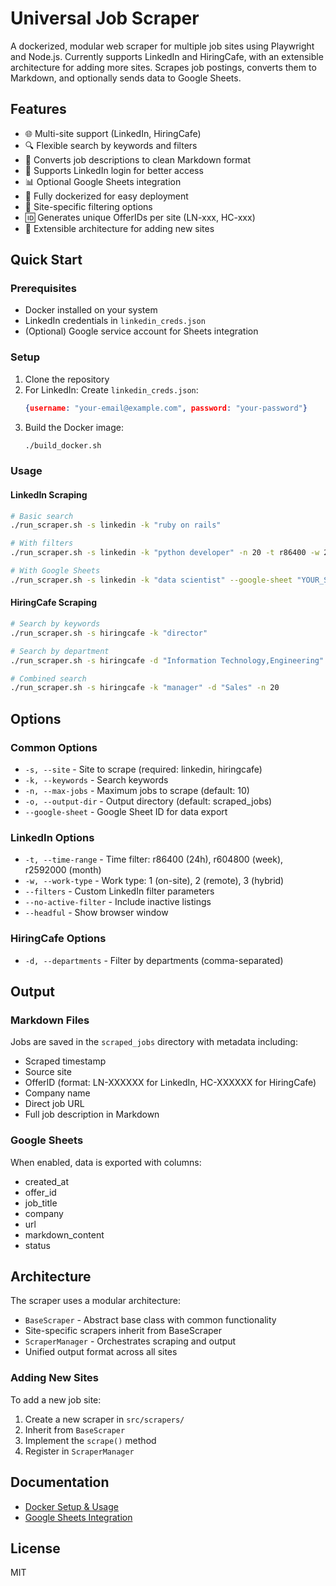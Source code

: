 # Universal Job Scraper

A dockerized, modular web scraper for multiple job sites using Playwright and Node.js. Currently supports LinkedIn and HiringCafe, with an extensible architecture for adding more sites. Scrapes job postings, converts them to Markdown, and optionally sends data to Google Sheets.

## Features

- 🌐 Multi-site support (LinkedIn, HiringCafe)
- 🔍 Flexible search by keywords and filters
- 📝 Converts job descriptions to clean Markdown format
- 🔐 Supports LinkedIn login for better access
- 📊 Optional Google Sheets integration
- 🐳 Fully dockerized for easy deployment
- 🎯 Site-specific filtering options
- 🆔 Generates unique OfferIDs per site (LN-xxx, HC-xxx)
- 🔌 Extensible architecture for adding new sites

## Quick Start

### Prerequisites

- Docker installed on your system
- LinkedIn credentials in `linkedin_creds.json`
- (Optional) Google service account for Sheets integration

### Setup

1. Clone the repository
2. For LinkedIn: Create `linkedin_creds.json`:
   ```json
   {username: "your-email@example.com", password: "your-password"}
   ```
3. Build the Docker image:
   ```bash
   ./build_docker.sh
   ```

### Usage

#### LinkedIn Scraping
```bash
# Basic search
./run_scraper.sh -s linkedin -k "ruby on rails"

# With filters
./run_scraper.sh -s linkedin -k "python developer" -n 20 -t r86400 -w 2

# With Google Sheets
./run_scraper.sh -s linkedin -k "data scientist" --google-sheet "YOUR_SHEET_ID"
```

#### HiringCafe Scraping
```bash
# Search by keywords
./run_scraper.sh -s hiringcafe -k "director"

# Search by department
./run_scraper.sh -s hiringcafe -d "Information Technology,Engineering"

# Combined search
./run_scraper.sh -s hiringcafe -k "manager" -d "Sales" -n 20
```

## Options

### Common Options
- `-s, --site` - Site to scrape (required: linkedin, hiringcafe)
- `-k, --keywords` - Search keywords
- `-n, --max-jobs` - Maximum jobs to scrape (default: 10)
- `-o, --output-dir` - Output directory (default: scraped_jobs)
- `--google-sheet` - Google Sheet ID for data export

### LinkedIn Options
- `-t, --time-range` - Time filter: r86400 (24h), r604800 (week), r2592000 (month)
- `-w, --work-type` - Work type: 1 (on-site), 2 (remote), 3 (hybrid)
- `--filters` - Custom LinkedIn filter parameters
- `--no-active-filter` - Include inactive listings
- `--headful` - Show browser window

### HiringCafe Options
- `-d, --departments` - Filter by departments (comma-separated)

## Output

### Markdown Files

Jobs are saved in the `scraped_jobs` directory with metadata including:
- Scraped timestamp
- Source site
- OfferID (format: LN-XXXXXX for LinkedIn, HC-XXXXXX for HiringCafe)
- Company name
- Direct job URL
- Full job description in Markdown

### Google Sheets

When enabled, data is exported with columns:
- created_at
- offer_id
- job_title
- company
- url
- markdown_content
- status

## Architecture

The scraper uses a modular architecture:
- `BaseScraper` - Abstract base class with common functionality
- Site-specific scrapers inherit from BaseScraper
- `ScraperManager` - Orchestrates scraping and output
- Unified output format across all sites

### Adding New Sites

To add a new job site:
1. Create a new scraper in `src/scrapers/`
2. Inherit from `BaseScraper`
3. Implement the `scrape()` method
4. Register in `ScraperManager`

## Documentation

- [Docker Setup & Usage](README_DOCKER.md)
- [Google Sheets Integration](GOOGLE_SHEETS_SETUP.md)

## License

MIT